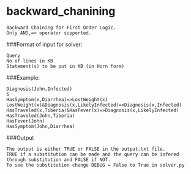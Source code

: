 backward_chanining
==================
```
Backward Chaining for First Order Logic.
Only AND,=> operator supported.
```

###Format of input for solver:
```
Query
No of lines in KB
Statement(s) to be put in KB (in Horn form)
```

###Example:
```
Diagnosis(John,Infected)
6
HasSymptom(x,Diarrhea)=>LostWeight(x)
LostWeight(x)&Diagnosis(x,LikelyInfected)=>Diagnosis(x,Infected)
HasTraveled(x,Tiberia)&HasFever(x)=>Diagnosis(x,LikelyInfected)
HasTraveled(John,Tiberia)
HasFever(John)
HasSymptom(John,Diarrhea)
```

###Output
```
The output is either TRUE or FALSE in the output.txt file.
TRUE if a substitution can be made and the query can be infered through substitution and FALSE if NOT.
To see the substitution change DEBUG = False to True in solver.py
```
